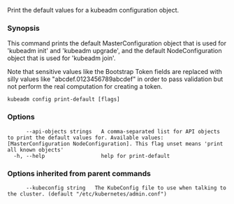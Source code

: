 
Print the default values for a kubeadm configuration object.

### Synopsis


This command prints the default MasterConfiguration object that is used for 'kubeadm init' and 'kubeadm upgrade',
and the default NodeConfiguration object that is used for 'kubeadm join'.

Note that sensitive values like the Bootstrap Token fields are replaced with silly values like "abcdef.0123456789abcdef" in order to pass validation but
not perform the real computation for creating a token.


```
kubeadm config print-default [flags]
```

### Options

```
      --api-objects strings   A comma-separated list for API objects to print the default values for. Available values: [MasterConfiguration NodeConfiguration]. This flag unset means 'print all known objects'
  -h, --help                  help for print-default
```

### Options inherited from parent commands

```
      --kubeconfig string   The KubeConfig file to use when talking to the cluster. (default "/etc/kubernetes/admin.conf")
```

